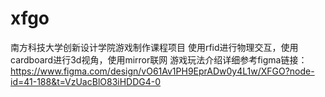 # xfgo
南方科技大学创新设计学院游戏制作课程项目
使用rfid进行物理交互，使用cardboard进行3d视角，使用mirror联网
游戏玩法介绍详细参考figma链接：https://www.figma.com/design/vO61Av1PH9EprADw0y4L1w/XFGO?node-id=41-188&t=VzUacBlO83iHDDG4-0
